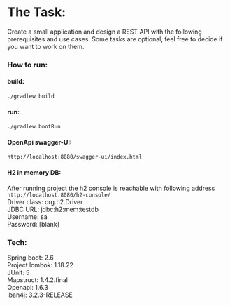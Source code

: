 # The Task:  
Create a small application and design a REST API with the following prerequisites and use
cases. Some tasks are optional, feel free to decide if you want to work on them.

### How to run:  
#### build:  
`./gradlew build`  

#### run:  
`./gradlew bootRun`

#### OpenApi swagger-UI:  
`http://localhost:8080/swagger-ui/index.html`

#### H2 in memory DB:  
After running project the h2 console is reachable with following address   
`http://localhost:8080/h2-console/`  
Driver class: org.h2.Driver  
JDBC URL: jdbc:h2:mem:testdb  
Username: sa  
Password: [blank]

### Tech:  
Spring boot: 2.6  
Project lombok: 1.18.22  
JUnit: 5  
Mapstruct: 1.4.2.final  
Openapi: 1.6.3  
iban4j: 3.2.3-RELEASE  